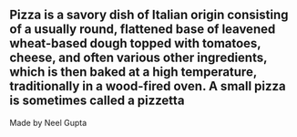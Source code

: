 ## Pizza is a savory dish of Italian origin consisting of a usually round, flattened base of leavened wheat-based dough topped with tomatoes, cheese, and often various other ingredients, which is then baked at a high temperature, traditionally in a wood-fired oven. A small pizza is sometimes called a pizzetta

Made by Neel Gupta







